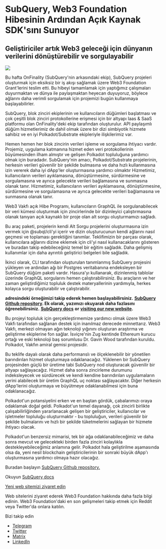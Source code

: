 # SubQuery, Web3 Foundation Hibesinin Ardından Açık Kaynak SDK'sını Sunuyor

## Geliştiriciler artık Web3 geleceği için dünyanın verilerini dönüştürebilir ve sorgulayabilir

![](https://miro.medium.com/max/1400/1*f9Jw37LjUGu8P8W39cjDYw.png)

Bu hafta OnFinality (SubQuery'nin arkasındaki ekip), SubQuery projeleri oluşturmak için eksiksiz bir iş akışı sağlamak üzere Web3 Foundation Grant'lerini teslim etti. Bu hibeyi tamamlamak için yaptığımız çalışmaları duyurmaktan ve dünya ile paylaşmaktan heyecan duyuyoruz, böylece ağlarını daha verimli sorgulamak için projemizi bugün kullanmaya başlayabilirler.

SubQuery, blok zinciri ekiplerinin ve kullanıcıların düğümleri başlatması ve çok çeşitli blok zinciri protokollerine erişmesi için bir altyapı Iaas & SaaS platformu olan OnFinality'deki ekip tarafından oluşturulur. API paylaşımlı düğüm hizmetlerimiz de dahil olmak üzere bir dizi simbiyotik hizmete sahibiz ve en iyi Polkadot/Substrate ekipleriyle ilişkilerimiz var.

Hemen hemen her blok zincirin verileri işleme ve sorgulama ihtiyacı vardır. Projemiz, uygulama katmanına hizmet eden veri protokollerinin büyümesinden ilham almıştır ve gelişen Polkadot topluluğuna yardımcı olmak için buradadır. SubQuery'nin amacı, Polkadot/Substrate projelerinin, herkesin verileri güvenilir bir şekilde bulmasına ve daha hızlı  kullanmasına izin vererek daha iyi dApp'ler oluşturmasına yardımcı olmaktır Hizmetimiz, kullanıcıların verileri ayıklamasına, dönüştürmesine, sürdürmesine ve sorgulamasına ve ayrıca gelecekte verileri bağlamasına ve sunmasına olanak tanır. Hizmetimiz, kullanıcıların verileri ayıklamasına, dönüştürmesine, sürdürmesine ve sorgulamasına ve ayrıca gelecekte verileri bağlamasına ve sunmasına olanak tanır.

Web3 Vakfı açık Hibe Programı, kullanıcıların GraphQL ile sorgulanabilecek bir veri kümesi oluşturmak için zincirlerinde bir dizinleyici çalıştırmasına olanak tanıyan açık kaynaklı bir proje olan alt sorgu oluşturmamızı sağladı.

Bu araç paketi, projelerin kendi Alt Sorgu projelerini oluşturmasına izin vermek için @subql/cli'yi içerir ve dizin oluşturucunun kendi ağlarını nasıl geçmesi ve toplaması gerektiğini tanımlar. Teklifimizin bir parçası olarak, kullanıcılara ağlarını dizine eklemek için cli'yi nasıl kullanacaklarını gösteren ve buradan takip edebileceğiniz temel bir eğitim sağladık. Daha gelişmiş kullanımlar için daha ayrıntılı geliştirici belgeleri bile sağladık.

İkinci olarak, CLI tarafından oluşturulan tanımlanmış SubQuery projesini yükleyen ve ardından ağı bir Postgres veritabanına endeksleyen bir SubQuery düğüm paketi vardır. Hasura'yı kullanarak, dizinlenmiş tablolar üzerinde GraphQL sorgularını hemen çalıştırabilirsiniz. Bu araçların ve her zaman geliştirdiğimiz topluluk destek materyallerinin yardımıyla, herkes kolayca sorgu oluşturabilir ve çalıştırabilir.

**adresindeki örneğimizi takip ederek hemen başlayabilirsiniz.** [**SubQuery Github repository**](https://github.com/OnFinality-io/subql)**. Ek olarak, yazımızı okuyarak daha fazlasını öğrenebilirsiniz.** [**SubQuery docs**](https://doc.subquery.network/) **or** [**visiting our new website**](https://subquery.network/)**.**

Bu projeyi topluluk için gerçekleştirmemize yardımcı olmak üzere Web3 Vakfı tarafından sağlanan destek için inanılmaz derecede minnettarız. Web3 Vakfı, merkezi olmayan ağın teknoloji yığınını oluşturan araştırma ve geliştirme ekiplerine fon sağlar. İsviçre'nin Zug kentinde Ethereum kurucu ortağı ve eski teknoloji baş sorumlusu Dr. Gavin Wood tarafından kuruldu. Polkadot, Vakfın amiral gemisi projesidir.

Bu teklife dayalı olarak daha performanslı ve ölçeklenebilir bir yönetilen barındırılan hizmet oluşturmaya odaklanacağız. Yüklenen bir SubQuery  projesinden güçlü bir üretime tabi SubQuery nod oluşturacak güvenilir bir altyapı sağlayacağız. Hizmet daha sonra zincirleme durumunu indeksleyecek ve sürdürecek ve kendi kendine barındırılan uygulamaların yerini alabilecek bir üretim GraphQL uç noktası sağlayacaktır. Diğer herkesin dApp'lerini oluşturmaya ve büyütmeye odaklanabilmesi için buna odaklanacağız.

Polkadot'un potansiyelini erken ve en baştan gördük, çabalarımızı oraya odaklamak doğal geldi. Polkadot'un temel dayanağı, çok zincirli birlikte çalışabilirliğinden yararlanacak gelişen bir geliştiriciler, kullanıcılar ve işletmeler topluluğu oluşturmaktır - bu topluluğun, verileri güvenilir bir şekilde bulmalarını ve hızlı bir şekilde tüketmelerini sağlayan bir hizmete ihtiyacı olacak.

Polkadot'un benzersiz mimarisi, tek bir ağa odaklanabileceğimiz ve daha sonra mevcut ve gelecekteki birden fazla zinciri kolaylıkla destekleyebileceğimiz anlamına gelir. Polkadot hala geliştirilme aşamasında olsa da, yeni nesil blockchain geliştiricilerinin bir sonraki büyük dApp'ı oluşturmasına yardımcı olmaya hazır olacağız.

Buradan başlayın [SubQuery Github repository.](https://github.com/OnFinality-io/subql)

Okuyun [SubQuery docs](https://doc.subquery.network/)

[Yeni web sitemizi ziyaret edin](https://subquery.network/)

Web sitelerini ziyaret ederek Web3 Foundation hakkında daha fazla bilgi edinin. Web3 Foundation'daki en son gelişmeleri takip etmek için Reddit veya Twitter'da onlara katılın.

Bizi takip edin

-   [Telegram](https://t.me/subquerynetwork)
-   [Twitter](https://twitter.com/subquerynetwork)
-   [Matrix](https://matrix.to/#/%23subquery:matrix.org)
-   [LinkedIn](https://www.linkedin.com/company/subquery)